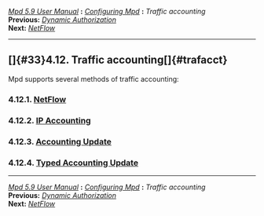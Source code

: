 [*Mpd 5.9 User Manual*](mpd.html) **:** [*Configuring Mpd*](mpd17.html)
**:** *Traffic accounting*\
**Previous:** [*Dynamic Authorization*](mpd32.html)\
**Next:** [*NetFlow*](mpd34.html)

------------------------------------------------------------------------

## []{#33}4.12. Traffic accounting[]{#trafacct}

Mpd supports several methods of traffic accounting:

### 4.12.1. [NetFlow](mpd34.html#34)

### 4.12.2. [IP Accounting](mpd35.html#35)

### 4.12.3. [Accounting Update](mpd36.html#36)

### 4.12.4. [Typed Accounting Update](mpd37.html#37)

------------------------------------------------------------------------

[*Mpd 5.9 User Manual*](mpd.html) **:** [*Configuring Mpd*](mpd17.html)
**:** *Traffic accounting*\
**Previous:** [*Dynamic Authorization*](mpd32.html)\
**Next:** [*NetFlow*](mpd34.html)

